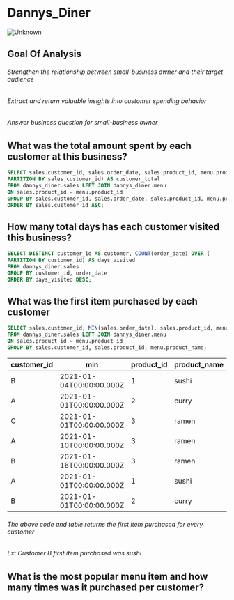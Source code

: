 # Dannys_Diner
![Unknown](https://user-images.githubusercontent.com/77989300/137805636-e0786535-6b1e-4f81-97fb-99b44894b527.jpeg)

## Goal Of Analysis

###### Strengthen the relationship between small-business owner and their target audience 
###### Extract and return valuable insights into customer spending behavior 
###### Answer business question for small-business owner 

## What was the total amount spent by each customer at this business? 
```sql
SELECT sales.customer_id, sales.order_date, sales.product_id, menu.product_name, menu.price, SUM(menu.price) OVER (
PARTITION BY sales.customer_id) AS customer_total
FROM dannys_diner.sales LEFT JOIN dannys_diner.menu
ON sales.product_id = menu.product_id
GROUP BY sales.customer_id, sales.order_date, sales.product_id, menu.product_name, menu.price
ORDER BY sales.customer_id ASC; 
```

## How many total days has each customer visited this business? 
```sql
SELECT DISTINCT customer_id AS customer, COUNT(order_date) OVER (
PARTITION BY customer_id) AS days_visited 
FROM dannys_diner.sales 
GROUP BY customer_id, order_date
ORDER BY days_visited DESC;
```

## What was the first item purchased by each customer
```sql
SELECT sales.customer_id, MIN(sales.order_date), sales.product_id, menu.product_name
FROM dannys_diner.sales LEFT JOIN dannys_diner.menu
ON sales.product_id = menu.product_id
GROUP BY sales.customer_id, sales.product_id, menu.product_name;
```
| customer\_id | min                      | product\_id | product\_name |
| ------------ | ------------------------ | ----------- | ------------- |
| B            | 2021-01-04T00:00:00.000Z | 1           | sushi         |
| A            | 2021-01-01T00:00:00.000Z | 2           | curry         |
| C            | 2021-01-01T00:00:00.000Z | 3           | ramen         |
| A            | 2021-01-10T00:00:00.000Z | 3           | ramen         |
| B            | 2021-01-16T00:00:00.000Z | 3           | ramen         |
| A            | 2021-01-01T00:00:00.000Z | 1           | sushi         |
| B            | 2021-01-01T00:00:00.000Z | 2           | curry         |
###### The above code and table returns the first item purchased for every customer 
###### Ex: Customer B first item purchased was sushi 

## What is the most popular menu item and how many times was it purchased per customer?


